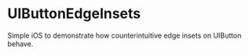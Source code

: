 # UIButtonEdgeInsets

Simple iOS to demonstrate how counterintuitive edge insets on UIButton behave.
